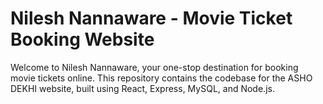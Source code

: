 # Nilesh Nannaware - Movie Ticket Booking Website

Welcome to Nilesh Nannaware, your one-stop destination for booking movie tickets online. This repository contains the codebase for the ASHO DEKHI website, built using React, Express, MySQL, and Node.js.



